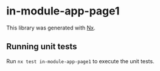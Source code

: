 # in-module-app-page1

This library was generated with [Nx](https://nx.dev).

## Running unit tests

Run `nx test in-module-app-page1` to execute the unit tests.
